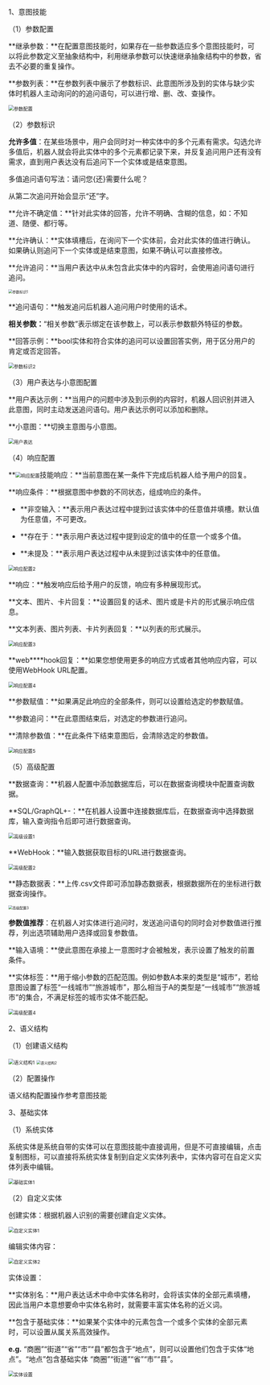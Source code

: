 1、意图技能

（1）参数配置

**继承参数：**在配置意图技能时，如果存在一些参数适应多个意图技能时，可以将此参数定义至抽象结构中，利用继承参数可以快速继承抽象结构中的参数，省去不必要的重复操作。

**参数列表：**在参数列表中展示了参数标识、此意图所涉及到的实体与缺少实体时机器人主动询问的的追问语句，可以进行增、删、改、查操作。

<img src="参数配置.png" alt="参数配置" style="zoom:67%;" />

（2）参数标识

**允许多值**：在某些场景中，用户会同时对一种实体中的多个元素有需求。勾选允许多值后，机器人就会将此实体中的多个元素都记录下来，并反复追问用户还有没有需求，直到用户表达没有后追问下一个实体或是结束意图。

多值追问语句写法：请问您{还}需要什么呢？

从第二次追问开始会显示“还”字。

**允许不确定值：**针对此实体的回答，允许不明确、含糊的信息，如：不知道、随便、都行等。

**允许确认：**实体填槽后，在询问下一个实体前，会对此实体的值进行确认。如果确认则追问下一个实体或是结束意图，如果不确认可以直接修改。

**允许追问：**当用户表达中从未包含此实体中的内容时，会使用追问语句进行追问。

<img src="参数标识1.png" alt="参数标识1" style="zoom:50%;" />

**追问语句：**触发追问后机器人追问用户时使用的话术。

**相关参数：**“相关参数”表示绑定在该参数上，可以表示参数额外特征的参数。

**回答示例：**bool实体和符合实体的追问可以设置回答实例，用于区分用户的肯定或否定回答。

<img src="/Users/followyou/Documents/Wiki/dhl-wiki/参数标识2.png" alt="参数标识2" style="zoom:67%;" />





（3）用户表达与小意图配置

**用户表达示例：**当用户的问题中涉及到示例的内容时，机器人回识别并进入此意图，同时主动发送追问语句。用户表达示例可以添加和删除。

**小意图：**切换主意图与小意图。

<img src="用户表达.png" alt="用户表达" style="zoom:67%;" />

（4）响应配置

**<img src="响应配置.png" alt="响应配置" style="zoom:67%;" />技能响应：**当前意图在某一条件下完成后机器人给予用户的回复。



**响应条件：**根据意图中参数的不同状态，组成响应的条件。

- **非空输入：**表示用户表达过程中提到过该实体中的任意值并填槽。默认值为任意值，不可更改。

- **存在于：**表示用户表达过程中提到设定的值中的任意一个或多个值。

- **未提及：**表示用户表达过程中从未提到过该实体中的任意值。

<img src="响应配置2.png" alt="响应配置2" style="zoom:67%;" />

**响应：**触发响应后给予用户的反馈，响应有多种展现形式。

**文本、图片、卡片回复：**设置回复的话术、图片或是卡片的形式展示响应信息。

**文本列表、图片列表、卡片列表回复：**以列表的形式展示。

<img src="响应配置3.png" alt="响应配置3" style="zoom:67%;" />

**web****hook回复：**如果您想使用更多的响应方式或者其他响应内容，可以使用WebHook URL配置。

<img src="响应配置4.png" alt="响应配置4" style="zoom:67%;" />

**参数赋值：**如果满足此响应的全部条件，则可以设置给选定的参数赋值。

**参数追问：**在此意图结束后，对选定的参数进行追问。

**清除参数值：**在此条件下结束意图后，会清除选定的参数值。

<img src="响应配置5.png" alt="响应配置5" style="zoom:67%;" />

（5）高级配置

**数据查询：**机器人配置中添加数据库后，可以在数据查询模块中配置查询数据。

**SQL/GraphQL+-：**在机器人设置中连接数据库后，在数据查询中选择数据库，输入查询指令后即可进行数据查询。

<img src="高级设置1.png" alt="高级设置1" style="zoom:67%;" />

**WebHook：**输入数据获取目标的URL进行数据查询。

<img src="高级配置2.png" alt="高级配置2" style="zoom:67%;" />

**静态数据表：**上传.csv文件即可添加静态数据表，根据数据所在的坐标进行数据查询操作。

<img src="高级配置3.png" alt="高级配置3" style="zoom:50%;" />

**参数值推荐**：在机器人对实体进行追问时，发送追问语句的同时会对参数值进行推荐，列出选项辅助用户选择或回复参数值。

**输入语境：**使此意图在承接上一意图时才会被触发，表示设置了触发的前置条件。

**实体标签：**用于缩小参数的匹配范围。例如参数A本来的类型是“城市”，若给意图设置了标签“一线城市”“旅游城市”，那么相当于A的类型是“一线城市”“旅游城市”的集合，不满足标签的城市实体不能匹配。

<img src="高级配置4.png" alt="高级配置4" style="zoom:67%;" />

2、语义结构

（1）创建语义结构

<img src="语义结构1.png" alt="语义结构1" style="zoom:67%;" />

<img src="语义结构2.png" alt="语义结构2" style="zoom:50%;" />

（2）配置操作

语义结构配置操作参考意图技能

3、基础实体

（1）系统实体

系统实体是系统自带的实体可以在意图技能中直接调用，但是不可直接编辑，点击复制图标，可以直接将系统实体复制到自定义实体列表中，实体内容可在自定义实体列表中编辑。

<img src="基础实体1.png" alt="基础实体1" style="zoom:67%;" />

（2）自定义实体

创建实体：根据机器人识别的需要创建自定义实体。

<img src="自定义实体1.png" alt="自定义实体1" style="zoom:67%;" />

编辑实体内容：

<img src="自定义实体2.png" alt="自定义实体2" style="zoom:67%;" />

实体设置：

**实体别名：**用户表达话术中命中实体名称时，会将该实体的全部元素填槽，因此当用户本意想要命中实体名称时，就需要丰富实体名称的近义词。

**包含于基础实体：**如果某个实体中的元素包含一个或多个实体的全部元素时，可以设置从属关系高效操作。

**e.g.** “商圈”“街道”“省”“市”“县”都包含于“地点”，则可以设置他们包含于实体“地点”。“地点”包含基础实体 “商圈”“街道”“省”“市”“县”。

<img src="实体设置.png" alt="实体设置" style="zoom:67%;" />

